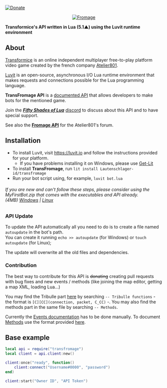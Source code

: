 [![Donate](https://img.shields.io/badge/Donate-PayPal-yellow.svg)](https://www.paypal.com/cgi-bin/webscr?cmd=_s-xclick&hosted_button_id=TSTEG3PXK4HJ4&source=url)

<p align='center'><a href='https://atelier801.com/topic?f=5&t=917024'><img src="http://images.atelier801.com/168e7d7a07d.png" title="Fromage"></a></p>

**Transformice's API written in Lua (5.1▲) using the Luvit runtime environment**

## About

[Transformice](https://www.transformice.com/) is an online independent multiplayer free-to-play platform video game created by the french company [Atelier801](http://societe.atelier801.com/).

[Luvit](https://luvit.io/) is an open-source, asynchronous I/O Lua runtime environment that makes requests and connections possible for the Lua programming language.

**TransFromage API** is a [documented API](docs) that allows developers to make bots for the mentioned game.

Join the **_[Fifty Shades of Lua](https://discord.gg/quch83R)_** [discord](https://discordapp.com/) to discuss about this API and to have special support.

See also the [**Fromage API**](https://github.com/Lautenschlager-id/Fromage) for the Atelier801's forum.

## Installation

- To install Luvit, visit https://luvit.io and follow the instructions provided for your platform.
	- If you have problems installing it on Windows, please use [Get-Lit](https://github.com/SinisterRectus/get-lit)
- To install **TransFromage**, run `lit install Lautenschlager-id/transfromage`
- Run your bot script using, for example, `luvit bot.lua`

###### If you are new and can't follow these steps, please consider using the _MyFirstBot.zip_ that comes with the executables and API already.<br>_(4MB)_ [Windows](https://github.com/Lautenschlager-id/Transfromage/raw/master/MyFirstBot/Windows.zip) | [Linux](https://github.com/Lautenschlager-id/Transfromage/raw/master/MyFirstBot/Linux.zip)

### API Update

To update the API automatically all you need to do is to create a file named `autoupdate` in the bot's path.<br>
You can create it running `echo >> autoupdate` (for Windows) or `touch autoupdate` (for Linux);

The update will overwrite all the old files and dependencies.

### Contribution

The best way to contribute for this API is ~~donating~~ creating pull requests with bug fixes and new events / methods (like joining the map editor, getting a map XML, loading Lua...)

You may find the Tribulle part [here](libs/client.lua) by searching `-- Tribulle functions` - the format is `[C][CC](connection, packet, C_CC)` -. You may also find the methods part in the same file by searching `-- Methods`.

Currently the [Events documentation](docs/Events.md) has to be done manually. To document [Methods](docs/Client.md) use the format provided [here](https://github.com/Lautenschlager-id/Fromage/blob/master/docgen.lua#L1-L36).

## Base example

```Lua
local api = require("transfromage")
local client = api.client:new()

client:once("ready", function()
	client:connect("Username#0000", "password")
end)

client:start("Owner ID", "API Token")
```
